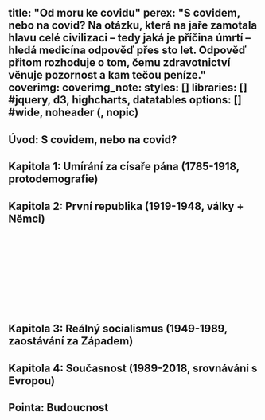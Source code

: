 title: "Od moru ke covidu"
perex: "S covidem, nebo na covid? Na otázku, která na jaře zamotala hlavu celé civilizaci – tedy jaká je příčina úmrtí – hledá medicína odpověď přes sto let. Odpověď přitom rozhoduje o tom, čemu zdravotnictví věnuje pozornost a kam tečou peníze."
coverimg:
coverimg_note:
styles: []
libraries: [] #jquery, d3, highcharts, datatables
options: [] #wide, noheader (, nopic)
---
## Úvod: S covidem, nebo na covid?

## Kapitola 1: Umírání za císaře pána (1785-1918, protodemografie)

## Kapitola 2: První republika (1919-1948, války + Němci)

<wide>
  <div id="prvni-republika-pribehy">
    <svg class="viz"></svg>
    <div class="step" data-step="1"></div>
    <div class="step" data-step="2"></div>
    <div class="step" data-step="3"></div>
  </div>
</wide>

## Kapitola 3: Reálný socialismus (1949-1989, zaostávání za Západem)

## Kapitola 4: Současnost (1989-2018, srovnávání s Evropou)

## Pointa: Budoucnost
